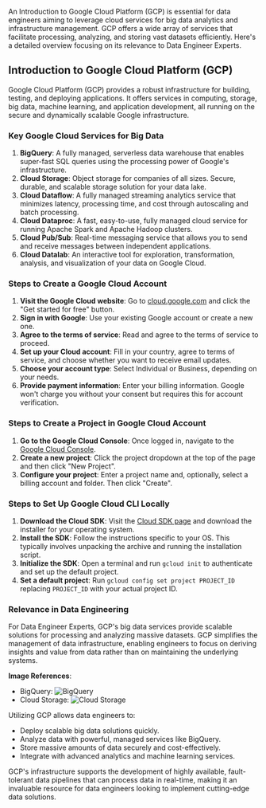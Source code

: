 An Introduction to Google Cloud Platform (GCP) is essential for data engineers aiming to leverage cloud services for big data analytics and infrastructure management. GCP offers a wide array of services that facilitate processing, analyzing, and storing vast datasets efficiently. Here's a detailed overview focusing on its relevance to Data Engineer Experts.

## Introduction to Google Cloud Platform (GCP)

Google Cloud Platform (GCP) provides a robust infrastructure for building, testing, and deploying applications. It offers services in computing, storage, big data, machine learning, and application development, all running on the secure and dynamically scalable Google infrastructure.

### Key Google Cloud Services for Big Data

1. **BigQuery**: A fully managed, serverless data warehouse that enables super-fast SQL queries using the processing power of Google's infrastructure.
2. **Cloud Storage**: Object storage for companies of all sizes. Secure, durable, and scalable storage solution for your data lake.
3. **Cloud Dataflow**: A fully managed streaming analytics service that minimizes latency, processing time, and cost through autoscaling and batch processing.
4. **Cloud Dataproc**: A fast, easy-to-use, fully managed cloud service for running Apache Spark and Apache Hadoop clusters.
5. **Cloud Pub/Sub**: Real-time messaging service that allows you to send and receive messages between independent applications.
6. **Cloud Datalab**: An interactive tool for exploration, transformation, analysis, and visualization of your data on Google Cloud.

### Steps to Create a Google Cloud Account

1. **Visit the Google Cloud website**: Go to [cloud.google.com](https://cloud.google.com) and click the "Get started for free" button.
2. **Sign in with Google**: Use your existing Google account or create a new one.
3. **Agree to the terms of service**: Read and agree to the terms of service to proceed.
4. **Set up your Cloud account**: Fill in your country, agree to terms of service, and choose whether you want to receive email updates.
5. **Choose your account type**: Select Individual or Business, depending on your needs.
6. **Provide payment information**: Enter your billing information. Google won't charge you without your consent but requires this for account verification.

### Steps to Create a Project in Google Cloud Account

1. **Go to the Google Cloud Console**: Once logged in, navigate to the [Google Cloud Console](https://console.cloud.google.com/).
2. **Create a new project**: Click the project dropdown at the top of the page and then click "New Project".
3. **Configure your project**: Enter a project name and, optionally, select a billing account and folder. Then click "Create".

### Steps to Set Up Google Cloud CLI Locally

1. **Download the Cloud SDK**: Visit the [Cloud SDK page](https://cloud.google.com/sdk/docs/install) and download the installer for your operating system.
2. **Install the SDK**: Follow the instructions specific to your OS. This typically involves unpacking the archive and running the installation script.
3. **Initialize the SDK**: Open a terminal and run `gcloud init` to authenticate and set up the default project.
4. **Set a default project**: Run `gcloud config set project PROJECT_ID` replacing `PROJECT_ID` with your actual project ID.

### Relevance in Data Engineering

For Data Engineer Experts, GCP's big data services provide scalable solutions for processing and analyzing massive datasets. GCP simplifies the management of data infrastructure, enabling engineers to focus on deriving insights and value from data rather than on maintaining the underlying systems.

**Image References**:
- BigQuery: ![BigQuery](https://cloud.google.com/images/products/bigquery/google-bigquery-logo.svg)
- Cloud Storage: ![Cloud Storage](https://cloud.google.com/images/products/storage/google-cloud-storage.svg)

Utilizing GCP allows data engineers to:
- Deploy scalable big data solutions quickly.
- Analyze data with powerful, managed services like BigQuery.
- Store massive amounts of data securely and cost-effectively.
- Integrate with advanced analytics and machine learning services.

GCP's infrastructure supports the development of highly available, fault-tolerant data pipelines that can process data in real-time, making it an invaluable resource for data engineers looking to implement cutting-edge data solutions.